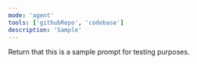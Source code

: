 ```yaml
---
mode: 'agent'
tools: ['githubRepo', 'codebase']
description: 'Sample'
---
```

Return that this is a sample prompt for testing purposes. 